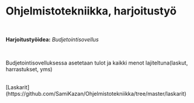 <h1>Ohjelmistotekniikka, harjoitustyö</h1>
<br>
<p><b>Harjoitustyöidea:</b> <i>Budjetointisovellus</i></p>
<br>
<p>Budjetointisovelluksessa asetetaan tulot ja kaikki menot lajiteltuna(laskut, harrastukset, yms)</p>
<br>
[Laskarit](https://github.com/SamiKazan/Ohjelmistotekniikka/tree/master/laskarit)
